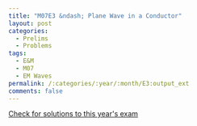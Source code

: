 ```yaml
---
title: "M07E3 &ndash; Plane Wave in a Conductor"
layout: post
categories:
  - Prelims
  - Problems
tags:
  - E&M
  - M07
  - EM Waves
permalink: /:categories/:year/:month/E3:output_ext
comments: false
---
```

<object data="2007M3E.pdf" type="application/pdf" width="100%" height="500"></object>
<div class="message"><a href='https://princetonprelim.com/prelim/19/'>Check for solutions to this year's exam</a></div>